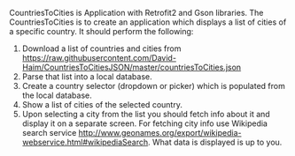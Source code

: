 CountriesToCities is Application with Retrofit2 and Gson libraries.
The CountriesToCities is to create an application which displays a list of cities of a specific country. It should perform the following:
1. Download a list of countries and cities from https://raw.githubusercontent.com/David-Haim/CountriesToCitiesJSON/master/countriesToCities.json
2. Parse that list into a local database.
3. Create a country selector (dropdown or picker) which is populated from the local database.
4. Show a list of cities of the selected country.
5. Upon selecting a city from the list you should fetch info about it and display it on a separate screen. For fetching city info use Wikipedia search service http://www.geonames.org/export/wikipedia-webservice.html#wikipediaSearch. What data is displayed is up to you.

